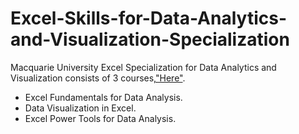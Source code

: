 # Excel-Skills-for-Data-Analytics-and-Visualization-Specialization
Macquarie University Excel Specialization for Data Analytics and Visualization consists of 3 courses,["Here"](https://www.coursera.org/specializations/excel-data-analytics-visualization).
* Excel Fundamentals for Data Analysis.
* Data Visualization in Excel.
* Excel Power Tools for Data Analysis.

